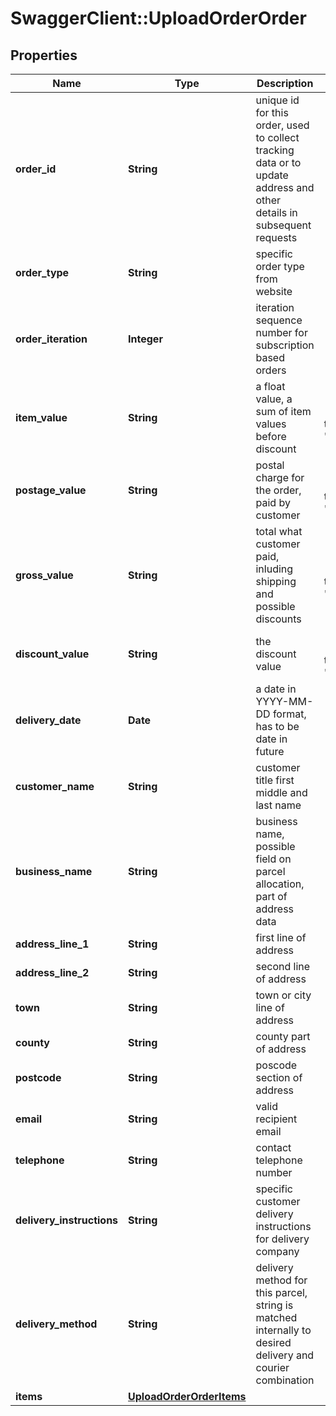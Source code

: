 # SwaggerClient::UploadOrderOrder

## Properties
Name | Type | Description | Notes
------------ | ------------- | ------------- | -------------
**order_id** | **String** | unique id for this order, used to collect tracking data or to update address and other details in subsequent requests | 
**order_type** | **String** | specific order type from website | [optional] 
**order_iteration** | **Integer** | iteration sequence number for subscription based orders | [optional] 
**item_value** | **String** | a float value, a sum of item values before discount | [optional] [default to &quot;0.00&quot;]
**postage_value** | **String** | postal charge for the order, paid by customer | [optional] [default to &quot;0.00&quot;]
**gross_value** | **String** | total what customer paid, inluding shipping and possible discounts | [optional] [default to &quot;0.00&quot;]
**discount_value** | **String** | the discount value | [optional] [default to &quot;0.00&quot;]
**delivery_date** | **Date** | a date in YYYY-MM-DD format, has to be date in future | 
**customer_name** | **String** | customer title first middle and last name | 
**business_name** | **String** | business name, possible field on parcel allocation, part of address data | [optional] 
**address_line_1** | **String** | first line of address | 
**address_line_2** | **String** | second line of address | [optional] 
**town** | **String** | town or city line of address | 
**county** | **String** | county part of address | [optional] 
**postcode** | **String** | poscode section of address | 
**email** | **String** | valid recipient email | 
**telephone** | **String** | contact telephone number | 
**delivery_instructions** | **String** | specific customer delivery instructions for delivery company | [optional] 
**delivery_method** | **String** | delivery method for this parcel, string is matched internally to desired delivery and courier combination | 
**items** | [**UploadOrderOrderItems**](UploadOrderOrderItems.md) |  | [optional] 


